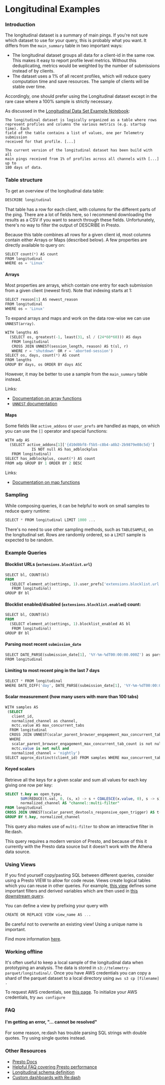 # Longitudinal Examples

### Introduction

The longitudinal dataset is a summary of main pings. If you're not sure which
dataset to use for your query, this is probably what you want. It differs from
the `main_summary` table in two important ways:

* The longitudinal dataset groups all data for a client-id in the same row.
  This makes it easy to report profile level metrics. Without this deduplicating,
  metrics would be weighted by the number of submissions instead of by clients.
* The dataset uses a 1% of all recent profiles, which will reduce query
  computation time and save resources. The sample of clients will be stable over
  time.

Accordingly, one should prefer using the Longitudinal dataset except in the
rare case where a 100% sample is strictly necessary.

As discussed in the [Longitudinal Data Set Example Notebook][1]:

    The longitudinal dataset is logically organized as a table where rows
    represent profiles and columns the various metrics (e.g. startup time). Each
    field of the table contains a list of values, one per Telemetry submission
    received for that profile. [...]

    The current version of the longitudinal dataset has been build with all
    main pings received from 1% of profiles across all channels with [...] up to
    180 days of data.

### Table structure

To get an overview of the longitudinal data table:

```sql
DESCRIBE longitudinal
```

That table has a row for each client, with columns for the different
parts of the ping. There are a lot of fields here, so I recommend
downloading the results as a CSV if you want to search through these
fields. Unfortunately, there's no way to filter the output of DESCRIBE
in Presto.

Because this table combines all rows for a given client id, most columns
contain either Arrays or Maps (described below). A few properties are
directly available to query on:

```sql
SELECT count(*) AS count
FROM longitudinal
WHERE os = 'Linux'
```

#### Arrays

Most properties are arrays, which contain one entry for each submission
from a given client (newest first). Note that indexing starts at 1:

```sql
SELECT reason[1] AS newest_reason
FROM longitudinal
WHERE os = 'Linux'
```

To expand arrays and maps and work on the data row-wise we can use
`UNNEST(array)`.

```sql
WITH lengths AS
  (SELECT os, greatest(-1, least(31, sl / (24*60*60))) AS days
   FROM longitudinal
   CROSS JOIN UNNEST(session_length, reason) AS t(sl, r)
   WHERE r = 'shutdown' OR r = 'aborted-session')
SELECT os, days, count(*) AS count
FROM lengths
GROUP BY days, os ORDER BY days ASC
```

However, it may be better to use a sample from the `main_summary` table
instead.

Links:

-   [Documentation on array
    functions](https://prestosql.io/docs/current/functions/array.html)
-   [`UNNEST`
    documentation](https://prestosql.io/docs/current/sql/select.html#unnest)

#### Maps

Some fields like `active_addons` or `user_prefs` are handled as maps, on
which you can use the `[]` operator and special functions:

```sql
WITH adp AS
  (SELECT active_addons[1]['{d10d0bf8-f5b5-c8b4-a8b2-2b9879e08c5d}']
            IS NOT null AS has_adblockplus
   FROM longitudinal)
SELECT has_adblockplus, count(*) AS count
FROM adp GROUP BY 1 ORDER BY 2 DESC
```

Links:

-   [Documentation on map
    functions](https://prestosql.io/docs/current/functions/map.html)

### Sampling

While composing queries, it can be helpful to work on small samples to
reduce query runtime:

```sql
SELECT * FROM longitudinal LIMIT 1000 ...
```

There's no need to use other sampling methods, such as `TABLESAMPLE`, on
the longitudinal set. Rows are randomly ordered, so a `LIMIT` sample is
expected to be random.

### Example Queries

#### Blocklist URLs (`extensions.blocklist.url`)

```sql
SELECT bl, COUNT(bl)
FROM
  (SELECT element_at(settings, 1).user_prefs['extensions.blocklist.url'] AS bl
   FROM longitudinal)
GROUP BY bl
```

#### Blocklist enabled/disabled (`extensions.blocklist.enabled`) count:
```sql
SELECT bl, COUNT(bl)
FROM
  (SELECT element_at(settings, 1).blocklist_enabled AS bl
   FROM longitudinal)
GROUP BY bl
```

#### Parsing most recent `submission_date`

```sql
SELECT DATE_PARSE(submission_date[1], '%Y-%m-%dT00:00:00.000Z') as parsed_submission_date
FROM longitudinal
```

#### Limiting to most recent ping in the last 7 days

```sql
SELECT * FROM longitudinal
WHERE DATE_DIFF('day', DATE_PARSE(submission_date[1], '%Y-%m-%dT00:00:00.000Z'), current_date) < 7
```

#### Scalar measurement (how many users with more than 100 tabs)

```sql
WITH samples AS
 (SELECT
   client_id,
   normalized_channel as channel,
   mctc.value AS max_concurrent_tabs
  FROM longitudinal
  CROSS JOIN UNNEST(scalar_parent_browser_engagement_max_concurrent_tab_count) as t (mctc)
  WHERE
   scalar_parent_browser_engagement_max_concurrent_tab_count is not null and
   mctc.value is not null and
   normalized_channel = 'nightly')
SELECT approx_distinct(client_id) FROM samples WHERE max_concurrent_tabs > 100
```

#### Keyed scalars

Retrieve all the keys for a given scalar and sum all values for each key giving
one row per key:

```sql
SELECT t.key as open_type,
       SUM(REDUCE(t.val, 0, (s, x) -> s + COALESCE(x.value, 0), s -> s)) as open_count,
       normalized_channel AS "channel::multi-filter"
FROM longitudinal
CROSS JOIN UNNEST(scalar_parent_devtools_responsive_open_trigger) AS t(key, val)
GROUP BY t.key, normalized_channel
```

This query also makes use of `multi-filter` to show an interactive filter in
Re:dash.

This query requires a modern version of Presto, and because of this it currently
with the Presto data source but it doesn't work with the Athena data source.

### Using Views

If you find yourself copy/pasting SQL between different queries,
consider using a Presto VIEW to allow for code reuse. Views create
logical tables which you can reuse in other queries. For example, [this
view](https://sql.telemetry.mozilla.org/queries/776/source) defines some
important filters and derived variables which are then used in [this
downstream
query](https://sql.telemetry.mozilla.org/queries/777/source#1311).

You can define a view by prefixing your query with

```sql
CREATE OR REPLACE VIEW view_name AS ...
```

Be careful not to overwrite an existing view! Using a unique name is
important.

Find more information
[here](https://prestosql.io/docs/current/sql/create-view.html).

### Working offline

It's often useful to keep a local sample of the longitudinal data when
prototyping an analysis. The data is stored in
`s3://telemetry-parquet/longitudinal/`. Once you have AWS credentials you
can copy a shard of the parquet dataset to a local directory using
`aws s3 cp [filename] .`

To request AWS credentials, see [this
page](https://mana.mozilla.org/wiki/display/SVCOPS/Requesting+A+Dev+IAM+account+from+Cloud+Operations).
To initialize your AWS credentials, try `aws configure`

### FAQ

#### I'm getting an error, "... cannot be resolved"

For some reason, re:dash has trouble parsing SQL strings with double
quotes. Try using single quotes instead.

### Other Resources

- [Presto Docs](https://prestosql.io/docs/current/sql.html)
- [Helpful FAQ covering Presto performance](https://docs.treasuredata.com/articles/presto-query-faq)
- [Longitudinal schema definition](https://github.com/mozilla/telemetry-batch-view/blob/master/src/main/scala/com/mozilla/telemetry/views/Longitudinal.scala#L194)
- [Custom dashboards with Re:dash](https://wiki.mozilla.org/Custom_dashboards_with_re:dash)

[1]: https://mozilla.report/post/tutorials/longitudinal_dataset.kp
